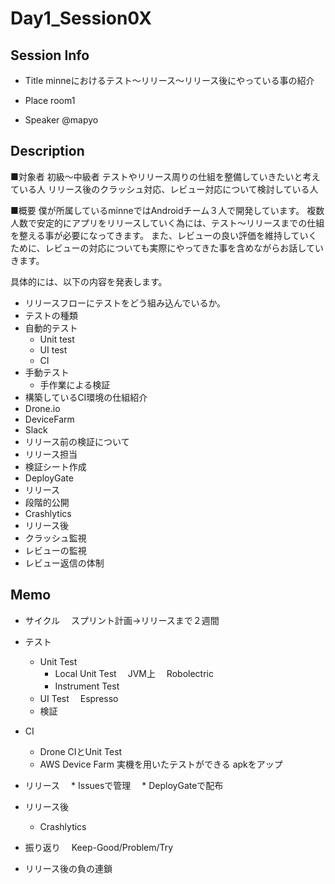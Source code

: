 # Day1_Session0X

## Session Info
* Title
minneにおけるテスト〜リリース〜リリース後にやっている事の紹介

* Place
room1

* Speaker
@mapyo

## Description
■対象者
初級〜中級者
テストやリリース周りの仕組を整備していきたいと考えている人
リリース後のクラッシュ対応、レビュー対応について検討している人


■概要
僕が所属しているminneではAndroidチーム３人で開発しています。
複数人数で安定的にアプリをリリースしていく為には、テスト〜リリースまでの仕組を整える事が必要になってきます。
また、レビューの良い評価を維持していくために、レビューの対応についても実際にやってきた事を含めながらお話していきます。

具体的には、以下の内容を発表します。

- リリースフローにテストをどう組み込んでいるか。
- テストの種類
 - 自動的テスト
    - Unit test
    - UI test
    - CI
 - 手動テスト
    - 手作業による検証
- 構築しているCI環境の仕組紹介
 - Drone.io
 - DeviceFarm
 - Slack
- リリース前の検証について
 - リリース担当
 - 検証シート作成
 - DeployGate
- リリース
 - 段階的公開
 - Crashlytics
- リリース後
 - クラッシュ監視
 - レビューの監視
 - レビュー返信の体制

## Memo
* サイクル
　スプリント計画→リリースまで２週間

* テスト
    * Unit Test
        * Local Unit Test
        　JVM上
        　Robolectric
        * Instrument Test
        　
    * UI Test
    　Espresso
    * 検証
* CI
    * Drone
        CIとUnit Test
    * AWS Device Farm
        実機を用いたテストができる
        apkをアップ

* リリース
　* Issuesで管理
　* DeployGateで配布

* リリース後
    * Crashlytics

* 振り返り
　Keep-Good/Problem/Try


* リリース後の負の連鎖
